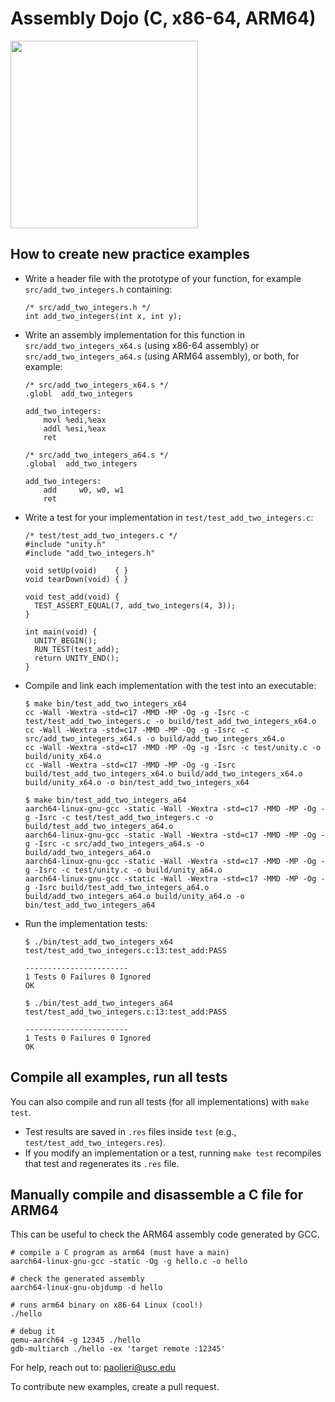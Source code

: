 # Assembly Dojo (C, x86-64, ARM64)

<img src="https://i.imgur.com/BfEaQQT.png" style="width: 300px;">

## How to create new practice examples

- Write a header file with the prototype of your function, for example
  `src/add_two_integers.h` containing:

  ```
  /* src/add_two_integers.h */
  int add_two_integers(int x, int y);
  ```

- Write an assembly implementation for this function in
  `src/add_two_integers_x64.s` (using x86-64 assembly) or
  `src/add_two_integers_a64.s` (using ARM64 assembly), or both, for
  example:

  ```
  /* src/add_two_integers_x64.s */
  .globl  add_two_integers

  add_two_integers:
      movl %edi,%eax
      addl %esi,%eax
      ret
  ```

  ```
  /* src/add_two_integers_a64.s */
  .global  add_two_integers

  add_two_integers:
      add     w0, w0, w1
      ret
  ```

- Write a test for your implementation in `test/test_add_two_integers.c`:

  ```
  /* test/test_add_two_integers.c */
  #include "unity.h"
  #include "add_two_integers.h"

  void setUp(void)    { }
  void tearDown(void) { }

  void test_add(void) {
    TEST_ASSERT_EQUAL(7, add_two_integers(4, 3));
  }

  int main(void) {
    UNITY_BEGIN();
    RUN_TEST(test_add);
    return UNITY_END();
  }
  ```

- Compile and link each implementation with the test into an executable:

  ```
  $ make bin/test_add_two_integers_x64
  cc -Wall -Wextra -std=c17 -MMD -MP -Og -g -Isrc -c test/test_add_two_integers.c -o build/test_add_two_integers_x64.o
  cc -Wall -Wextra -std=c17 -MMD -MP -Og -g -Isrc -c src/add_two_integers_x64.s -o build/add_two_integers_x64.o
  cc -Wall -Wextra -std=c17 -MMD -MP -Og -g -Isrc -c test/unity.c -o build/unity_x64.o
  cc -Wall -Wextra -std=c17 -MMD -MP -Og -g -Isrc build/test_add_two_integers_x64.o build/add_two_integers_x64.o build/unity_x64.o -o bin/test_add_two_integers_x64

  $ make bin/test_add_two_integers_a64
  aarch64-linux-gnu-gcc -static -Wall -Wextra -std=c17 -MMD -MP -Og -g -Isrc -c test/test_add_two_integers.c -o build/test_add_two_integers_a64.o
  aarch64-linux-gnu-gcc -static -Wall -Wextra -std=c17 -MMD -MP -Og -g -Isrc -c src/add_two_integers_a64.s -o build/add_two_integers_a64.o
  aarch64-linux-gnu-gcc -static -Wall -Wextra -std=c17 -MMD -MP -Og -g -Isrc -c test/unity.c -o build/unity_a64.o
  aarch64-linux-gnu-gcc -static -Wall -Wextra -std=c17 -MMD -MP -Og -g -Isrc build/test_add_two_integers_a64.o build/add_two_integers_a64.o build/unity_a64.o -o bin/test_add_two_integers_a64
  ```

- Run the implementation tests:

  ```
  $ ./bin/test_add_two_integers_x64
  test/test_add_two_integers.c:13:test_add:PASS

  -----------------------
  1 Tests 0 Failures 0 Ignored
  OK

  $ ./bin/test_add_two_integers_a64
  test/test_add_two_integers.c:13:test_add:PASS

  -----------------------
  1 Tests 0 Failures 0 Ignored
  OK
  ```


## Compile all examples, run all tests

You can also compile and run all tests (for all implementations) with `make test`.
- Test results are saved in `.res` files inside `test` (e.g., `test/test_add_two_integers.res`).
- If you modify an implementation or a test, running `make test` recompiles that test and regenerates its `.res` file.


## Manually compile and disassemble a C file for ARM64

This can be useful to check the ARM64 assembly code generated by GCC.

```
# compile a C program as arm64 (must have a main)
aarch64-linux-gnu-gcc -static -Og -g hello.c -o hello

# check the generated assembly
aarch64-linux-gnu-objdump -d hello

# runs arm64 binary on x86-64 Linux (cool!)
./hello

# debug it
qemu-aarch64 -g 12345 ./hello
gdb-multiarch ./hello -ex 'target remote :12345'
```

For help, reach out to: [paolieri@usc.edu](mailto:paolieri@usc.edu)

To contribute new examples, create a pull request.

